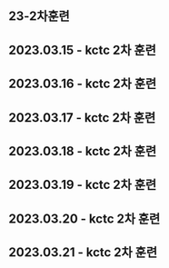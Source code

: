 ## 23-2차훈련
## 2023.03.15 - kctc 2차 훈련<br>
## 2023.03.16 - kctc 2차 훈련<br>
## 2023.03.17 - kctc 2차 훈련<br>
## 2023.03.18 - kctc 2차 훈련<br>
## 2023.03.19 - kctc 2차 훈련<br>
## 2023.03.20 - kctc 2차 훈련<br>
## 2023.03.21 - kctc 2차 훈련<br>

